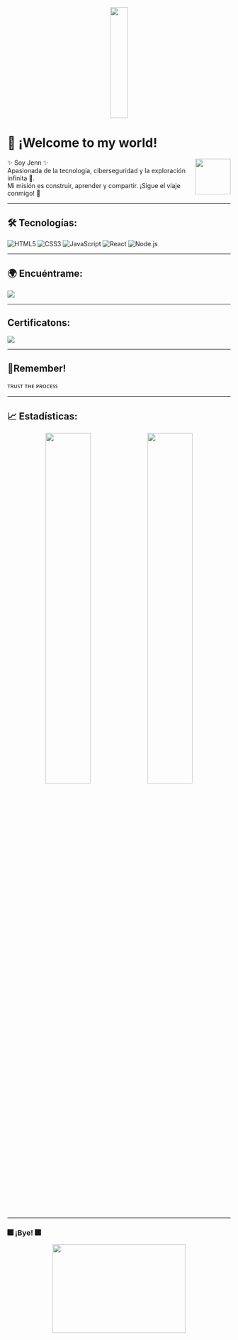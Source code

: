 <!-- Imagen de portada -->
<p align="center">
<img src="https://media1.tenor.com/m/Q6z2wfQ49UIAAAAC/thumbs-up-reagan-ridley.gif" width="28%" height="250px">
</p>


# 👾 ¡Welcome to my world!

<img align="right" src="https://media1.tenor.com/m/bSIjvJnpN9wAAAAd/reagan-dance-reagan-ridley.gif" width="80"/>

✨ Soy Jenn ✨  
Apasionada de la tecnología, ciberseguridad y la exploración infinita 🚀.  
Mi misión es construir, aprender y compartir. ¡Sigue el viaje conmigo! 🌈

---

## 🛠️ Tecnologías:
![HTML5](https://img.shields.io/badge/-HTML5-E34F26?logo=html5&logoColor=white&style=for-the-badge)
![CSS3](https://img.shields.io/badge/-CSS3-1572B6?logo=css3&logoColor=white&style=for-the-badge)
![JavaScript](https://img.shields.io/badge/-JavaScript-F7DF1E?logo=javascript&logoColor=black&style=for-the-badge)
![React](https://img.shields.io/badge/-React-61DAFB?logo=react&logoColor=black&style=for-the-badge)
![Node.js](https://img.shields.io/badge/-Node.js-339933?logo=node.js&logoColor=white&style=for-the-badge)

---

## 🌍 Encuéntrame:
<p>
<a href="www.linkedin.com/in/jennifer-lascarro-sosa-054169308" target="_blank">
  <img src="https://img.shields.io/badge/LinkedIn-Connect-blue?style=for-the-badge&logo=linkedin" />
</a>
</p>

---

## Certificatons:
<p>
<a href="https://www.credly.com/badges/f450d186-35e7-4907-8977-48dcd2d3934d/linked_in_profile" target="_blank">
  <img src="https://img.shields.io/badge/Cybersecurity Awareness Learner-VER%20CREDENCIAL-blue?style=for-the-badge&logo=graduation-cap)](https://link-a-tu-certificacion.com" />
</a>
</p>

---
## 🌟Remember!

ᴛʀᴜꜱᴛ ᴛʜᴇ ᴘʀᴏᴄᴇꜱꜱ

---

## 📈 Estadísticas:
<p align="center">
  <img src="https://github-readme-stats.vercel.app/api?username=Jennx-x&show_icons=true&theme=tokyonight" width="45%" />
  <img src="https://github-readme-stats.vercel.app/api/top-langs/?username=Jennx-x&layout=compact&theme=tokyonight" width="45%" />
</p>

---

### 🎆 ¡Bye! 🎆
<p align="center">
  <img src="https://raw.githubusercontent.com/gist/vininjr/d29bb07bdadb41e4b0923bc8fa748b1a/raw/88f20c9d749d756be63f22b09f3c4ac570bc5101/programming.gif" width="300" height="200">
</p>
